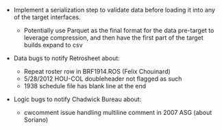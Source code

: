 - Implement a serialization step to validate data before
loading it into any of the target interfaces.
    - Potentially use Parquet as the final format for the
    data pre-target to leverage compression, and then have
    the first part of the target builds expand to csv

- Data bugs to notify Retrosheet about:
    - Repeat roster row in BRF1914.ROS (Felix Chouinard)
    - 5/28/2012 HOU-COL doubleheader not flagged as such
    - 1938 schedule file has blank line at the end

- Logic bugs to notify Chadwick Bureau about:
    - cwcomment issue handling multiline comment in 2007 ASG (about Soriano)
